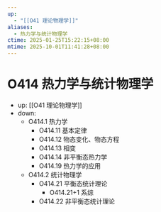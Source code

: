 ```yaml
---
up:
  - "[[O41 理论物理学]]"
aliases:
  - 热力学与统计物理学
ctime: 2025-01-25T15:22:15+08:00
mtime: 2025-10-01T11:41:28+08:00
---
```


# O414 热力学与统计物理学

- up: [[O41 理论物理学]]
- down:	
	- O414.1 热力学
		- O414.11 基本定律
		- O414.12 物态变化、物态方程
		- O414.13 相变
		- O414.14 非平衡态热力学
		- O414.19 热力学的应用
	- O414.2 统计物理学
		- O414.21 平衡态统计理论
			- O414.21+1 系综
		- O414.22 非平衡态统计理论
	
